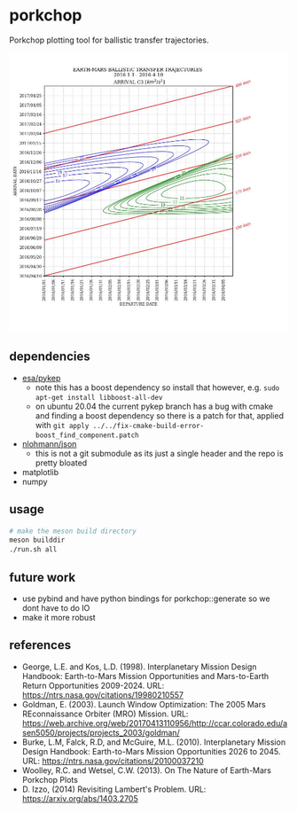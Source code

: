 # porkchop 

Porkchop plotting tool for ballistic transfer trajectories.

![](plots/porkchop.jpg)

## dependencies

- [esa/pykep](https://github.com/esa/pykep/)
    - note this has a boost dependency so install that however, e.g. `sudo apt-get install libboost-all-dev` 
    - on ubuntu 20.04 the current pykep branch has a bug with cmake and finding a boost dependency so there is a patch for that, applied with `git apply ../../fix-cmake-build-error-boost_find_component.patch`
- [nlohmann/json](https://github.com/nlohmann/json)
    - this is not a git submodule as its just a single header and the repo is pretty bloated
- matplotlib
- numpy

## usage

```bash
# make the meson build directory
meson builddir
./run.sh all
```

## future work

- use pybind and have python bindings for porkchop::generate so we dont have to do IO
- make it more robust

## references

* George, L.E. and Kos, L.D. (1998). Interplanetary Mission Design Handbook: Earth-to-Mars Mission Opportunities and Mars-to-Earth Return Opportunities 2009-2024. URL: https://ntrs.nasa.gov/citations/19980210557
* Goldman, E. (2003). Launch Window Optimization: The 2005 Mars REconnaissance Orbiter (MRO) Mission. URL: https://web.archive.org/web/20170413110956/http://ccar.colorado.edu/asen5050/projects/projects_2003/goldman/
* Burke, L.M, Falck, R.D, and McGuire, M.L. (2010). Interplanetary Mission Design Handbook: Earth-to-Mars Mission Opportunities 2026 to 2045. URL: https://ntrs.nasa.gov/citations/20100037210
* Woolley, R.C. and Wetsel, C.W. (2013). On The Nature of Earth-Mars Porkchop Plots
* D. Izzo, (2014) Revisiting Lambert's Problem. URL: https://arxiv.org/abs/1403.2705
